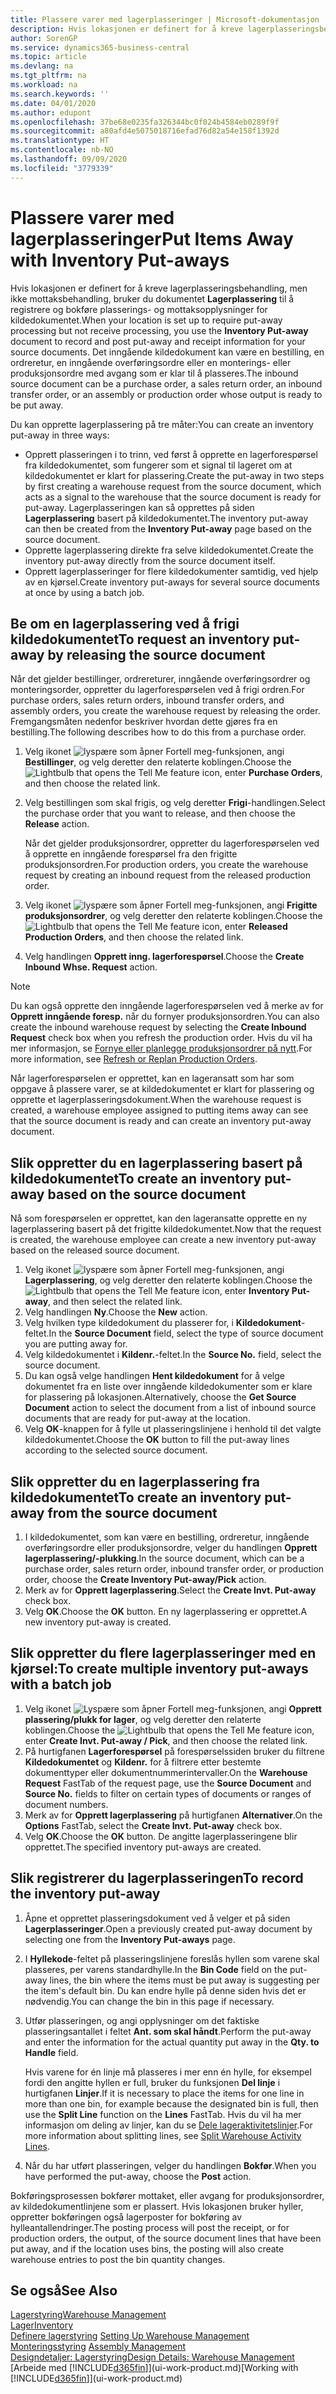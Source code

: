 ```yaml
---
title: Plassere varer med lagerplasseringer | Microsoft-dokumentasjon
description: Hvis lokasjonen er definert for å kreve lagerplasseringsbehandling, men ikke mottaksbehandling, bruker du dokumentet **Lagerplassering** til å registrere og bokføre plasserings- og mottaksopplysninger for kildedokumentet. Det inngående kildedokument kan være en bestilling, en ordreretur, en inngående overføringsordre eller en produksjonsordre med avgang som er klar til plassering.
author: SorenGP
ms.service: dynamics365-business-central
ms.topic: article
ms.devlang: na
ms.tgt_pltfrm: na
ms.workload: na
ms.search.keywords: ''
ms.date: 04/01/2020
ms.author: edupont
ms.openlocfilehash: 37be68e0235fa326344bc0f024b4584eb0289f9f
ms.sourcegitcommit: a80afd4e5075018716efad76d82a54e158f1392d
ms.translationtype: HT
ms.contentlocale: nb-NO
ms.lasthandoff: 09/09/2020
ms.locfileid: "3779339"
---
```

# <a name="put-items-away-with-inventory-put-aways"></a><span data-ttu-id="53b3e-104">Plassere varer med lagerplasseringer</span><span class="sxs-lookup"><span data-stu-id="53b3e-104">Put Items Away with Inventory Put-aways</span></span>
<span data-ttu-id="53b3e-105">Hvis lokasjonen er definert for å kreve lagerplasseringsbehandling, men ikke mottaksbehandling, bruker du dokumentet **Lagerplassering** til å registrere og bokføre plasserings- og mottaksopplysninger for kildedokumentet.</span><span class="sxs-lookup"><span data-stu-id="53b3e-105">When your location is set up to require put-away processing but not receive processing, you use the **Inventory Put-away** document to record and post put-away and receipt information for your source documents.</span></span> <span data-ttu-id="53b3e-106">Det inngående kildedokument kan være en bestilling, en ordreretur, en inngående overføringsordre eller en monterings- eller produksjonsordre med avgang som er klar til å plasseres.</span><span class="sxs-lookup"><span data-stu-id="53b3e-106">The inbound source document can be a purchase order, a sales return order, an inbound transfer order, or an assembly or production order whose output is ready to be put away.</span></span>  

<span data-ttu-id="53b3e-107">Du kan opprette lagerplassering på tre måter:</span><span class="sxs-lookup"><span data-stu-id="53b3e-107">You can create an inventory put-away in three ways:</span></span>  

- <span data-ttu-id="53b3e-108">Opprett plasseringen i to trinn, ved først å opprette en lagerforespørsel fra kildedokumentet, som fungerer som et signal til lageret om at kildedokumentet er klart for plassering.</span><span class="sxs-lookup"><span data-stu-id="53b3e-108">Create the put-away in two steps by first creating a warehouse request from the source document, which acts as a signal to the warehouse that the source document is ready for put-away.</span></span> <span data-ttu-id="53b3e-109">Lagerplasseringen kan så opprettes på siden **Lagerplassering** basert på kildedokumentet.</span><span class="sxs-lookup"><span data-stu-id="53b3e-109">The inventory put-away can then be created from the **Inventory Put-away** page based on the source document.</span></span>  
- <span data-ttu-id="53b3e-110">Opprette lagerplassering direkte fra selve kildedokumentet.</span><span class="sxs-lookup"><span data-stu-id="53b3e-110">Create the inventory put-away directly from the source document itself.</span></span>  
- <span data-ttu-id="53b3e-111">Opprett lagerplasseringer for flere kildedokumenter samtidig, ved hjelp av en kjørsel.</span><span class="sxs-lookup"><span data-stu-id="53b3e-111">Create inventory put-aways for several source documents at once by using a batch job.</span></span>  

## <a name="to-request-an-inventory-put-away-by-releasing-the-source-document"></a><span data-ttu-id="53b3e-112">Be om en lagerplassering ved å frigi kildedokumentet</span><span class="sxs-lookup"><span data-stu-id="53b3e-112">To request an inventory put-away by releasing the source document</span></span>
<span data-ttu-id="53b3e-113">Når det gjelder bestillinger, ordrereturer, inngående overføringsordrer og monteringsorder, oppretter du lagerforespørselen ved å frigi ordren.</span><span class="sxs-lookup"><span data-stu-id="53b3e-113">For purchase orders, sales return orders, inbound transfer orders, and assembly orders, you create the warehouse request by releasing the order.</span></span> <span data-ttu-id="53b3e-114">Fremgangsmåten nedenfor beskriver hvordan dette gjøres fra en bestilling.</span><span class="sxs-lookup"><span data-stu-id="53b3e-114">The following describes how to do this from a purchase order.</span></span>  

1.  <span data-ttu-id="53b3e-115">Velg ikonet ![lyspære som åpner Fortell meg-funksjonen](media/ui-search/search_small.png "Fortell hva du vil gjøre"), angi **Bestillinger**, og velg deretter den relaterte koblingen.</span><span class="sxs-lookup"><span data-stu-id="53b3e-115">Choose the ![Lightbulb that opens the Tell Me feature](media/ui-search/search_small.png "Tell me what you want to do") icon, enter **Purchase Orders**, and then choose the related link.</span></span>
2. <span data-ttu-id="53b3e-116">Velg bestillingen som skal frigis, og velg deretter **Frigi**-handlingen.</span><span class="sxs-lookup"><span data-stu-id="53b3e-116">Select the purchase order that you want to release, and then choose the **Release** action.</span></span>  

    <span data-ttu-id="53b3e-117">Når det gjelder produksjonsordrer, oppretter du lagerforespørselen ved å opprette en inngående forespørsel fra den frigitte produksjonsordren.</span><span class="sxs-lookup"><span data-stu-id="53b3e-117">For production orders, you create the warehouse request by creating an inbound request from the released production order.</span></span>  
3.  <span data-ttu-id="53b3e-118">Velg ikonet ![lyspære som åpner Fortell meg-funksjonen](media/ui-search/search_small.png "Fortell hva du vil gjøre"), angi **Frigitte produksjonsordrer**, og velg deretter den relaterte koblingen.</span><span class="sxs-lookup"><span data-stu-id="53b3e-118">Choose the ![Lightbulb that opens the Tell Me feature](media/ui-search/search_small.png "Tell me what you want to do") icon, enter **Released Production Orders**, and then choose the related link.</span></span>  
4. <span data-ttu-id="53b3e-119">Velg handlingen **Opprett inng. lagerforespørsel**.</span><span class="sxs-lookup"><span data-stu-id="53b3e-119">Choose the **Create Inbound Whse. Request** action.</span></span>  

> [!NOTE]  
>  <span data-ttu-id="53b3e-120">Du kan også opprette den inngående lagerforespørselen ved å merke av for **Opprett inngående foresp.** når du fornyer produksjonsordren.</span><span class="sxs-lookup"><span data-stu-id="53b3e-120">You can also create the inbound warehouse request by selecting the **Create Inbound Request** check box when you refresh the production order.</span></span> <span data-ttu-id="53b3e-121">Hvis du vil ha mer informasjon, se [Fornye eller planlegge produksjonsordrer på nytt](production-how-to-replan-refresh-production-orders.md).</span><span class="sxs-lookup"><span data-stu-id="53b3e-121">For more information, see [Refresh or Replan Production Orders](production-how-to-replan-refresh-production-orders.md).</span></span>  

<span data-ttu-id="53b3e-122">Når lagerforespørselen er opprettet, kan en lageransatt som har som oppgave å plassere varer, se at kildedokumentet er klart for plassering og opprette et lagerplasseringsdokument.</span><span class="sxs-lookup"><span data-stu-id="53b3e-122">When the warehouse request is created, a warehouse employee assigned to putting items away can see that the source document is ready and can create an inventory put-away document.</span></span>  

## <a name="to-create-an-inventory-put-away-based-on-the-source-document"></a><span data-ttu-id="53b3e-123">Slik oppretter du en lagerplassering basert på kildedokumentet</span><span class="sxs-lookup"><span data-stu-id="53b3e-123">To create an inventory put-away based on the source document</span></span>
<span data-ttu-id="53b3e-124">Nå som forespørselen er opprettet, kan den lageransatte opprette en ny lagerplassering basert på det frigitte kildedokumentet.</span><span class="sxs-lookup"><span data-stu-id="53b3e-124">Now that the request is created, the warehouse employee can create a new inventory put-away based on the released source document.</span></span>   
1.  <span data-ttu-id="53b3e-125">Velg ikonet ![lyspære som åpner Fortell meg-funksjonen](media/ui-search/search_small.png "Fortell hva du vil gjøre"), angi **Lagerplassering**, og velg deretter den relaterte koblingen.</span><span class="sxs-lookup"><span data-stu-id="53b3e-125">Choose the ![Lightbulb that opens the Tell Me feature](media/ui-search/search_small.png "Tell me what you want to do") icon, enter **Inventory Put-away**, and then select the related link.</span></span>  
2. <span data-ttu-id="53b3e-126">Velg handlingen **Ny**.</span><span class="sxs-lookup"><span data-stu-id="53b3e-126">Choose the **New** action.</span></span>  
3. <span data-ttu-id="53b3e-127">Velg hvilken type kildedokument du plasserer for, i **Kildedokument**-feltet.</span><span class="sxs-lookup"><span data-stu-id="53b3e-127">In the **Source Document** field, select the type of source document you are putting away for.</span></span>  
4. <span data-ttu-id="53b3e-128">Velg kildedokumentet i **Kildenr.**-feltet.</span><span class="sxs-lookup"><span data-stu-id="53b3e-128">In the **Source No.** field, select the source document.</span></span>  
5. <span data-ttu-id="53b3e-129">Du kan også velge handlingen **Hent kildedokument** for å velge dokumentet fra en liste over inngående kildedokumenter som er klare for plassering på lokasjonen.</span><span class="sxs-lookup"><span data-stu-id="53b3e-129">Alternatively, choose the **Get Source Document** action to select the document from a list of inbound source documents that are ready for put-away at the location.</span></span>  
6. <span data-ttu-id="53b3e-130">Velg **OK**-knappen for å fylle ut plasseringslinjene i henhold til det valgte kildedokumentet.</span><span class="sxs-lookup"><span data-stu-id="53b3e-130">Choose the **OK** button to fill the put-away lines according to the selected source document.</span></span>  

## <a name="to-create-an-inventory-put-away-from-the-source-document"></a><span data-ttu-id="53b3e-131">Slik oppretter du en lagerplassering fra kildedokumentet</span><span class="sxs-lookup"><span data-stu-id="53b3e-131">To create an inventory put-away from the source document</span></span>  
1.  <span data-ttu-id="53b3e-132">I kildedokumentet, som kan være en bestilling, ordreretur, inngående overføringsordre eller produksjonsordre, velger du handlingen **Opprett lagerplassering/-plukking**.</span><span class="sxs-lookup"><span data-stu-id="53b3e-132">In the source document, which can be a purchase order, sales return order, inbound transfer order, or production order, choose the **Create Inventory Put-away/Pick** action.</span></span>  
2. <span data-ttu-id="53b3e-133">Merk av for **Opprett lagerplassering**.</span><span class="sxs-lookup"><span data-stu-id="53b3e-133">Select the **Create Invt. Put-away** check box.</span></span>
3. <span data-ttu-id="53b3e-134">Velg **OK**.</span><span class="sxs-lookup"><span data-stu-id="53b3e-134">Choose the **OK** button.</span></span> <span data-ttu-id="53b3e-135">En ny lagerplassering er opprettet.</span><span class="sxs-lookup"><span data-stu-id="53b3e-135">A new inventory put-away is created.</span></span>

## <a name="to-create-multiple-inventory-put-aways-with-a-batch-job"></a><span data-ttu-id="53b3e-136">Slik oppretter du flere lagerplasseringer med en kjørsel:</span><span class="sxs-lookup"><span data-stu-id="53b3e-136">To create multiple inventory put-aways with a batch job</span></span>  
1.  <span data-ttu-id="53b3e-137">Velg ikonet ![Lyspære som åpner Fortell meg-funksjonen](media/ui-search/search_small.png "Fortell hva du vil gjøre"), angi **Opprett plassering/plukk for lager**, og velg deretter den relaterte koblingen.</span><span class="sxs-lookup"><span data-stu-id="53b3e-137">Choose the ![Lightbulb that opens the Tell Me feature](media/ui-search/search_small.png "Tell me what you want to do") icon, enter **Create Invt. Put-away / Pick**, and then choose the related link.</span></span>  
2.  <span data-ttu-id="53b3e-138">På hurtigfanen **Lagerforespørsel** på forespørselssiden bruker du filtrene **Kildedokumentet** og **Kildenr.** for å filtrere etter bestemte dokumenttyper eller dokumentnummerintervaller.</span><span class="sxs-lookup"><span data-stu-id="53b3e-138">On the **Warehouse Request** FastTab of the request page, use the **Source Document** and **Source No.** fields to filter on certain types of documents or ranges of document numbers.</span></span>  
3.  <span data-ttu-id="53b3e-139">Merk av for **Opprett lagerplassering** på hurtigfanen **Alternativer**.</span><span class="sxs-lookup"><span data-stu-id="53b3e-139">On the **Options** FastTab, select the **Create Invt. Put-away** check box.</span></span>
4.  <span data-ttu-id="53b3e-140">Velg **OK**.</span><span class="sxs-lookup"><span data-stu-id="53b3e-140">Choose the **OK** button.</span></span> <span data-ttu-id="53b3e-141">De angitte lagerplasseringene blir opprettet.</span><span class="sxs-lookup"><span data-stu-id="53b3e-141">The specified inventory put-aways are created.</span></span>

## <a name="to-record-the-inventory-put-away"></a><span data-ttu-id="53b3e-142">Slik registrerer du lagerplasseringen</span><span class="sxs-lookup"><span data-stu-id="53b3e-142">To record the inventory put-away</span></span>  
1. <span data-ttu-id="53b3e-143">Åpne et opprettet plasseringsdokument ved å velger et på siden **Lagerplasseringer**.</span><span class="sxs-lookup"><span data-stu-id="53b3e-143">Open a previously created put-away document by selecting one from the **Inventory Put-aways** page.</span></span>  
2. <span data-ttu-id="53b3e-144">I **Hyllekode**-feltet på plasseringslinjene foreslås hyllen som varene skal plasseres, per varens standardhylle.</span><span class="sxs-lookup"><span data-stu-id="53b3e-144">In the **Bin Code** field on the put-away lines, the bin where the items must be put away is suggesting per the item's default bin.</span></span> <span data-ttu-id="53b3e-145">Du kan endre hylle på denne siden hvis det er nødvendig.</span><span class="sxs-lookup"><span data-stu-id="53b3e-145">You can change the bin in this page if necessary.</span></span>  
3. <span data-ttu-id="53b3e-146">Utfør plasseringen, og angi opplysninger om det faktiske plasseringsantallet i feltet **Ant. som skal håndt**.</span><span class="sxs-lookup"><span data-stu-id="53b3e-146">Perform the put-away and enter the information for the actual quantity put away in the **Qty. to Handle** field.</span></span>

    <span data-ttu-id="53b3e-147">Hvis varene for én linje må plasseres i mer enn én hylle, for eksempel fordi den angitte hyllen er full, bruker du funksjonen **Del linje** i hurtigfanen **Linjer**.</span><span class="sxs-lookup"><span data-stu-id="53b3e-147">If it is necessary to place the items for one line in more than one bin, for example because the designated bin is full, then use the **Split Line** function on the **Lines** FastTab.</span></span> <span data-ttu-id="53b3e-148">Hvis du vil ha mer informasjon om deling av linjer, kan du se [Dele lageraktivitetslinjer](warehouse-how-to-split-warehouse-activity-lines.md).</span><span class="sxs-lookup"><span data-stu-id="53b3e-148">For more information about splitting lines, see [Split Warehouse Activity Lines](warehouse-how-to-split-warehouse-activity-lines.md).</span></span>  
4. <span data-ttu-id="53b3e-149">Når du har utført plasseringen, velger du handlingen **Bokfør**.</span><span class="sxs-lookup"><span data-stu-id="53b3e-149">When you have performed the put-away, choose the **Post** action.</span></span>  

<span data-ttu-id="53b3e-150">Bokføringsprosessen bokfører mottaket, eller avgang for produksjonsordrer, av kildedokumentlinjene som er plassert. Hvis lokasjonen bruker hyller, oppretter bokføringen også lagerposter for bokføring av hylleantallendringer.</span><span class="sxs-lookup"><span data-stu-id="53b3e-150">The posting process will post the receipt, or for production orders, the output, of the source document lines that have been put away, and if the location uses bins, the posting will also create warehouse entries to post the bin quantity changes.</span></span>

## <a name="see-also"></a><span data-ttu-id="53b3e-151">Se også</span><span class="sxs-lookup"><span data-stu-id="53b3e-151">See Also</span></span>  
[<span data-ttu-id="53b3e-152">Lagerstyring</span><span class="sxs-lookup"><span data-stu-id="53b3e-152">Warehouse Management</span></span>](warehouse-manage-warehouse.md)  
[<span data-ttu-id="53b3e-153">Lager</span><span class="sxs-lookup"><span data-stu-id="53b3e-153">Inventory</span></span>](inventory-manage-inventory.md)  
<span data-ttu-id="53b3e-154">[Definere lagerstyring](warehouse-setup-warehouse.md)   </span><span class="sxs-lookup"><span data-stu-id="53b3e-154">[Setting Up Warehouse Management](warehouse-setup-warehouse.md)   </span></span>  
<span data-ttu-id="53b3e-155">[Monteringsstyring](assembly-assemble-items.md)  </span><span class="sxs-lookup"><span data-stu-id="53b3e-155">[Assembly Management](assembly-assemble-items.md)  </span></span>  
[<span data-ttu-id="53b3e-156">Designdetaljer: Lagerstyring</span><span class="sxs-lookup"><span data-stu-id="53b3e-156">Design Details: Warehouse Management</span></span>](design-details-warehouse-management.md)  
<span data-ttu-id="53b3e-157">[Arbeide med [!INCLUDE[d365fin](includes/d365fin_md.md)]](ui-work-product.md)</span><span class="sxs-lookup"><span data-stu-id="53b3e-157">[Working with [!INCLUDE[d365fin](includes/d365fin_md.md)]](ui-work-product.md)</span></span>  
